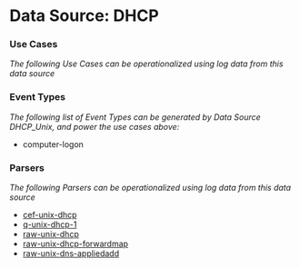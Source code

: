 Data Source: DHCP
=================

### Use Cases

_The following Use Cases can be operationalized using log data from this data source_



### Event Types

_The following list of Event Types can be generated by Data Source DHCP_Unix, and power the use cases above:_

- computer-logon


### Parsers

_The following Parsers can be operationalized using log data from this data source_

* [cef-unix-dhcp](parserContent_cef-unix-dhcp.md)
* [q-unix-dhcp-1](parserContent_q-unix-dhcp-1.md)
* [raw-unix-dhcp](parserContent_raw-unix-dhcp.md)
* [raw-unix-dhcp-forwardmap](parserContent_raw-unix-dhcp-forwardmap.md)
* [raw-unix-dns-appliedadd](parserContent_raw-unix-dns-appliedadd.md)
